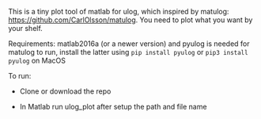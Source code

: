 This is a tiny plot tool of matlab for ulog, which inspired by matulog: https://github.com/CarlOlsson/matulog. You need to plot what you want by your shelf.

Requirements: matlab2016a (or a newer version) and pyulog is needed for matulog to run, install the latter using ```pip install pyulog``` or ```pip3 install pyulog``` on MacOS

To run:
- Clone or download the repo

- In Matlab run ulog_plot after setup the path and file name
